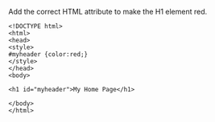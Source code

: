 Add the correct HTML attribute to make the H1 element red.

    <!DOCTYPE html>
    <html>
    <head>
    <style>
    #myheader {color:red;}
    </style>
    </head>
    <body>
    
    <h1 id="myheader">My Home Page</h1>
    
    </body>
    </html>
